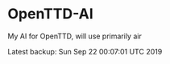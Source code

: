 # OpenTTD-AI
My AI for OpenTTD, will use primarily air

Latest backup: Sun Sep 22 00:07:01 UTC 2019

